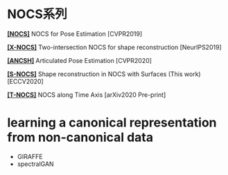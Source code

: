 # NOCS系列

**[[NOCS]](https://geometry.stanford.edu/projects/NOCS_CVPR2019/)** NOCS for Pose Estimation [CVPR2019]

**[[X-NOCS]](https://geometry.stanford.edu/projects/xnocs/)** Two-intersection NOCS for shape reconstruction [NeurIPS2019]

**[[ANCSH]](https://articulated-pose.github.io/)** Articulated Pose Estimation [CVPR2020]

**[[S-NOCS]](https://geometry.stanford.edu/projects/pix2surf/)** Shape reconstruction in NOCS with Surfaces (This work) [ECCV2020]

**[[T-NOCS]](https://geometry.stanford.edu/projects/caspr/)** NOCS along Time Axis [arXiv2020 Pre-print]

# learning a canonical representation from non-canonical data

- GIRAFFE
- spectralGAN